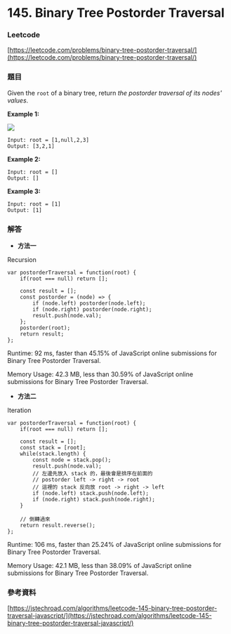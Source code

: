 # 145. Binary Tree Postorder Traversal

### Leetcode

[https://leetcode.com/problems/binary-tree-postorder-traversal/](https://leetcode.com/problems/binary-tree-postorder-traversal/)

### 題目

Given the `root` of a binary tree, return _the postorder traversal of its nodes' values_.

&#x20;

**Example 1:**

![](https://assets.leetcode.com/uploads/2020/08/28/pre1.jpg)

```
Input: root = [1,null,2,3]
Output: [3,2,1]
```

**Example 2:**

```
Input: root = []
Output: []
```

**Example 3:**

```
Input: root = [1]
Output: [1]
```

### 解答 <a href="#ti-jie" id="ti-jie"></a>

* **方法一**

Recursion

```
var postorderTraversal = function(root) {
    if(root === null) return [];
    
    const result = [];
    const postorder = (node) => {
        if (node.left) postorder(node.left);
        if (node.right) postorder(node.right);
        result.push(node.val);
    };
    postorder(root);
    return result;
};
```

Runtime: 92 ms, faster than 45.15% of JavaScript online submissions for Binary Tree Postorder Traversal.

Memory Usage: 42.3 MB, less than 30.59% of JavaScript online submissions for Binary Tree Postorder Traversal.

* **方法二**

Iteration

```
var postorderTraversal = function(root) {
    if(root === null) return [];
    
    const result = [];
    const stack = [root];
    while(stack.length) {
        const node = stack.pop();
        result.push(node.val);
        // 左邊先放入 stack 的，最後會是排序在前面的
        // postorder left -> right -> root
        // 這裡的 stack 反向放 root -> right -> left
        if (node.left) stack.push(node.left);
        if (node.right) stack.push(node.right);
    }
    
    // 倒轉過來
    return result.reverse();
};
```

Runtime: 106 ms, faster than 25.24% of JavaScript online submissions for Binary Tree Postorder Traversal.

Memory Usage: 42.1 MB, less than 38.09% of JavaScript online submissions for Binary Tree Postorder Traversal.

### 參考資料

[https://jstechroad.com/algorithms/leetcode-145-binary-tree-postorder-traversal-javascript/](https://jstechroad.com/algorithms/leetcode-145-binary-tree-postorder-traversal-javascript/)
